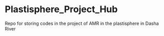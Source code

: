 # Plastisphere_Project_Hub
Repo for storing codes in the project of AMR in the plastisphere in Dasha River
